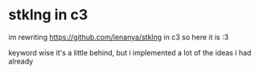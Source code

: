 # stklng in c3

im rewriting https://github.com/lenanya/stklng in c3 so here it is :3

keyword wise it's a little behind, but i implemented a lot of the ideas i had already